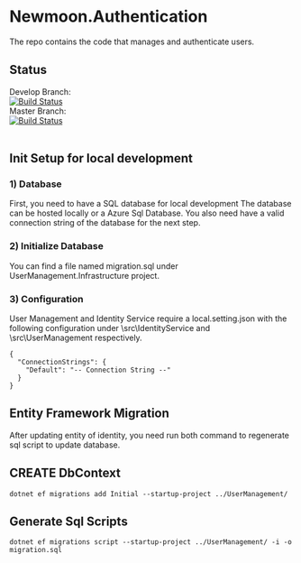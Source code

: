# Newmoon.Authentication

The repo contains the code that manages and authenticate users.

## Status

Develop Branch:<br />
[![Build Status](https://pingdong.visualstudio.com/Newmoon/_apis/build/status/pingdong.newmoon.authentication?branchName=develop)](https://pingdong.visualstudio.com/Newmoon/_build/latest?definitionId=26&branchName=develop)<br />
Master Branch:<br />
[![Build Status](https://pingdong.visualstudio.com/Newmoon/_apis/build/status/pingdong.newmoon.authentication?branchName=master)](https://pingdong.visualstudio.com/Newmoon/_build/latest?definitionId=26&branchName=master)<br />
<br />

## Init Setup for local development

### 1) Database
First, you need to have a SQL database for local development The database can be hosted locally or a Azure Sql Database. You also need have a valid connection string of the database for the next step.

### 2) Initialize Database
You can find a file named migration.sql under UserManagement.Infrastructure project.

### 3) Configuration
User Management and Identity Service require a local.setting.json with the following configuration under \src\IdentityService and \src\UserManagement respectively.

```
{
  "ConnectionStrings": {
    "Default": "-- Connection String --"
  }
}
```


## Entity Framework Migration

After updating entity of identity, you need run both command to regenerate sql script to update database.

## CREATE DbContext
```
dotnet ef migrations add Initial --startup-project ../UserManagement/
```

## Generate Sql Scripts
```
dotnet ef migrations script --startup-project ../UserManagement/ -i -o migration.sql
```